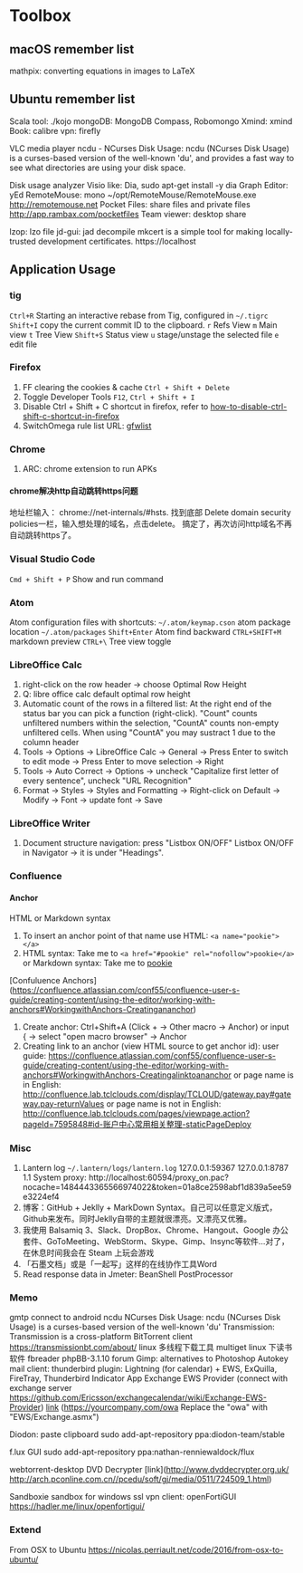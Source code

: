 # Toolbox

## macOS remember list

mathpix: converting equations in images to LaTeX

## Ubuntu remember list

Scala tool: ./kojo
mongoDB: MongoDB Compass, Robomongo
Xmind: xmind
Book: calibre
vpn: firefly

VLC media player
ncdu - NCurses Disk Usage: ncdu (NCurses Disk Usage) is a curses-based version of the well-known 'du', and provides a fast way to see what directories are using your disk space.

Disk usage analyzer
Visio like: Dia, sudo apt-get install -y dia
Graph Editor: yEd
RemoteMouse: mono ~/opt/RemoteMouse/RemoteMouse.exe http://remotemouse.net
Pocket Files: share files and private files http://app.rambax.com/pocketfiles
Team viewer: desktop share

lzop: lzo file
jd-gui: jad decompile
mkcert is a simple tool for making locally-trusted development certificates. https://localhost

## Application Usage

### tig

`Ctrl+R` Starting an interactive rebase from Tig, configured in `~/.tigrc`
`Shift+I` copy the current commit ID to the clipboard.
`r` Refs View
`m` Main view
`t` Tree View
`Shift+S` Status view
 `u` stage/unstage the selected file
 `e` edit file

### Firefox

1. FF clearing the cookies & cache `Ctrl + Shift + Delete`
2. Toggle Developer Tools `F12`, `Ctrl + Shift + I`
3. Disable Ctrl + Shift + C shortcut in firefox, refer to [how-to-disable-ctrl-shift-c-shortcut-in-firefox](https://stackoverflow.com/questions/36007119/how-to-disable-ctrl-shift-c-shortcut-in-firefox)
4. SwitchOmega rule list URL: [gfwlist](https://raw.githubusercontent.com/gfwlist/gfwlist/master/gfwlist.txt)

### Chrome

1. ARC: chrome extension to run APKs

#### chrome解决http自动跳转https问题

地址栏输入： chrome://net-internals/#hsts.
找到底部 Delete domain security policies一栏，输入想处理的域名，点击delete。
搞定了，再次访问http域名不再自动跳转https了。

### Visual Studio Code

`Cmd + Shift + P` Show and run command

### Atom

Atom configuration files with shortcuts: `~/.atom/keymap.cson`
atom package location `~/.atom/packages`
`Shift+Enter` Atom find backward
`CTRL+SHIFT+M` markdown preview
`CTRL+\` Tree view toggle

### LibreOffice Calc

1. right-click on the row header -> choose Optimal Row Height
2. Q: libre office calc default optimal row height
3. Automatic count of the rows in a filtered list: At the right end of the status bar you can pick a function (right-click). "Count" counts unfiltered numbers within the selection, "CountA" counts non-empty unfiltered cells. When using "CountA" you may sustract 1 due to the column header
4. Tools -> Options -> LibreOffice Calc -> General
    -> Press Enter to switch to edit mode
    -> Press Enter to move selection -> Right
5. Tools -> Auto Correct -> Options -> uncheck "Capitalize first letter of every sentence", uncheck "URL Recognition"
6. Format -> Styles -> Styles and Formatting -> Right-click on Default -> Modify -> Font -> update font -> Save

### LibreOffice Writer

  1. Document structure navigation: press "Listbox ON/OFF" Listbox ON/OFF in Navigator -> it is under "Headings".

### Confluence

#### Anchor

HTML or Markdown syntax

1. To insert an anchor point of that name use HTML: `<a name="pookie"></a>`
2. HTML syntax: Take me to `<a href="#pookie" rel="nofollow">pookie</a>`
 or Markdown syntax: Take me to [pookie](#pookie)

[Confuluence Anchors] (https://confluence.atlassian.com/conf55/confluence-user-s-guide/creating-content/using-the-editor/working-with-anchors#WorkingwithAnchors-Creatingananchor)

1. Create anchor: Ctrl+Shift+A (Click + -> Other macro -> Anchor)
  or input { -> select "open macro browser" -> Anchor
2. Creating link to an anchor (view HTML source to get anchor id):
  user guide:   https://confluence.atlassian.com/conf55/confluence-user-s-guide/creating-content/using-the-editor/working-with-anchors#WorkingwithAnchors-Creatingalinktoananchor
  or page name is in English: http://confluence.lab.tclclouds.com/display/TCLOUD/gateway.pay#gateway.pay-returnValues
  or page name is not in English: http://confluence.lab.tclclouds.com/pages/viewpage.action?pageId=7595848#id-账户中心常用相关整理-staticPageDeploy

### Misc

1. Lantern log `~/.lantern/logs/lantern.log` 127.0.0.1:59367 127.0.0.1:8787
1.1 System proxy: http://localhost:60594/proxy_on.pac?nocache=1484443365566974022&token=01a8ce2598abf1d839a5ee59e3224ef4
2. 博客：GitHub + Jeklly + MarkDown Syntax。自己可以任意定义版式，Github来发布。同时Jeklly自带的主题就很漂亮。又漂亮又优雅。
3. 我使用 Balsamiq 3、Slack、DropBox、Chrome、Hangout、Google 办公套件、GoToMeeting、WebStorm、Skype、Gimp、Insync等软件…对了，在休息时间我会在 Steam 上玩会游戏
4. 「石墨文档」或是「一起写」这样的在线协作工具Word
5. Read response data in Jmeter: BeanShell PostProcessor

### Memo

gmtp connect to android
ncdu NCurses Disk Usage: ncdu (NCurses Disk Usage) is a curses-based version of the well-known 'du'
Transmission: Transmission is a cross-platform BitTorrent client https://transmissionbt.com/about/
linux 多线程下载工具 multiget
linux 下读书软件 fbreader
phpBB-3.1.10 forum
Gimp: alternatives to Photoshop
Autokey
mail client: thunderbird
  plugin: Lightning (for calendar) + EWS, ExQuilla, FireTray, Thunderbird Indicator App
  Exchange EWS Provider (connect with exchange server https://github.com/Ericsson/exchangecalendar/wiki/Exchange-EWS-Provider)
  [link](https://mailsz.tct.tcl.com/EWS/Exchange.asmx) (https://yourcompany.com/owa  Replace the "owa" with "EWS/Exchange.asmx")

Diodon: paste clipboard
sudo add-apt-repository ppa:diodon-team/stable

f.lux GUI
sudo add-apt-repository ppa:nathan-renniewaldock/flux

webtorrent-desktop
DVD Decrypter [link](http://www.dvddecrypter.org.uk/ http://arch.pconline.com.cn//pcedu/soft/gj/media/0511/724509_1.html)

Sandboxie sandbox for windows
ssl vpn client: openFortiGUI https://hadler.me/linux/openfortigui/

### Extend

From OSX to Ubuntu https://nicolas.perriault.net/code/2016/from-osx-to-ubuntu/
